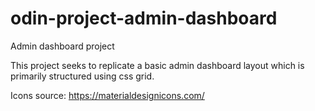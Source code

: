 # odin-project-admin-dashboard

Admin dashboard project

This project seeks to replicate a basic admin dashboard layout
which is primarily structured using css grid.

Icons source: https://materialdesignicons.com/